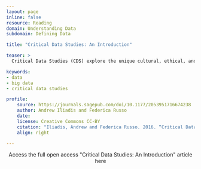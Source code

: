 ```yaml
---
layout: page
inline: false
resource: Reading
domain: Understanding Data
subdomain: Defining Data

title: "Critical Data Studies: An Introduction"

teaser: >
  Critical Data Studies (CDS) explore the unique cultural, ethical, and critical challenges posed by Big Data. Rather than treat Big Data as only scientifically empirical and therefore largely neutral phenomena, CDS advocates the view that Big Data should be seen as always-already constituted within wider data assemblages. Assemblages is a concept that helps capture the multitude of ways that already-composed data structures inflect and interact with society, its organization and functioning, and the resulting impact on individuals’ daily lives. CDS questions the many assumptions about Big Data that permeate contemporary literature on information and society by locating instances where Big Data may be naively taken to denote objective and transparent informational entities. In this introduction to the Big Data & Society CDS special theme, we briefly describe CDS work, its orientations, and principles.

keywords:
- data
- big data
- critical data studies

profile:
    source: https://journals.sagepub.com/doi/10.1177/2053951716674238
    author: Andrew Iliadis and Federica Russo
    date:
    license: Creative Commons CC-BY
    citation: "Iliadis, Andrew and Federica Russo. 2016. “Critical Data Studies: An Introduction.” Big Data & Society, vol. 3, no. 2, 2016. (Creative Commons CC-BY)."
    align: right

---
```


<link rel="stylesheet" href="https://cdn.jsdelivr.net/npm/@shoelace-style/shoelace@2.5.2/cdn/themes/light.css" />
<script type="module" src="https://cdn.jsdelivr.net/npm/@shoelace-style/shoelace@2.5.2/cdn/shoelace.js" ></script>

<div>
  <center>
  <sl-button-group label="Alignment">
  <sl-button href="https://journals.sagepub.com/doi/10.1177/2053951716674238">Access the full open access "Critical Data Studies: An Introduction" article here</sl-button>
  </sl-button-group>
</center>
</div>
